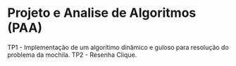 # Projeto e Analise de Algoritmos (PAA)
TP1 - Implementação de um algorítimo dinâmico e guloso para resolução do problema da mochila.
TP2 - Resenha Clique.

